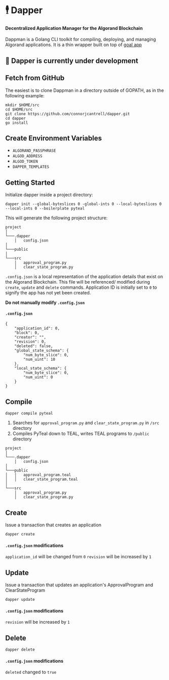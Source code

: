 # 🕴️ Dapper
#### Decentralized Application Manager for the Algorand Blockchain
Dappman is a Golang CLI toolkit for compiling, deploying, and managing Algorand applications. It is a thin wrapper built on top of [goal app](https://developer.algorand.org/docs/clis/goal/app/app/)

## 🚧 Dapper is currently under development

## Fetch from GitHub
The easiest is to clone Dappman in a directory outside of GOPATH, as in the following example:
```
mkdir $HOME/src
cd $HOME/src
git clone https://github.com/connorjcantrell/dapper.git
cd dapper
go install
```

## Create Environment Variables
- `ALGORAND_PASSPHRASE`
- `ALGOD_ADDRESS`
- `ALGOD_TOKEN`
- `DAPPER_TEMPLATES`

## Getting Started
Initialize dapper inside a project directory:
```
dapper init --global-byteslices 0 -global-ints 0 --local-byteslices 0 --local-ints 0 --boilerplate pyteal
```

This will generate the following project structure:
```
project
│
└───.dapper
    │   config.json 
│
└───public
│   
└───src
    │   approval_program.py
    │   clear_state_program.py
```

`.config.json` is a local representation of the application details that exist on the Algorand Blockchain. This file will be referenced/ modified during `create`, `update` and `delete` commands. 
Application ID is initially set to `0` to signify the app has not yet been created. 

**Do not manually modify `.config.json`** 
#### `.config.json`
```
{
	"application_id": 0,
	"block": 0,
	"creator": "",
	"revision": 0,
	"deleted": false,
	"global_state_schema": {
		"num_byte_slice": 0,
		"num_uint": 10
	},
	"local_state_schema": {
		"num_byte_slice": 0,
		"num_uint": 0
	}
}

```

## Compile
```
dapper compile pyteal
```
1. Searches for `approval_program.py` and `clear_state_program.py` in `/src` directory
2. Compiles PyTeal down to TEAL, writes TEAL programs to `/public` directory


```
project
│
└───.dapper
    │   config.json 
│
└───public
│   │   approval_program.teal
│   │   clear_state_program.teal
│
└───src
    │   approval_program.py
    │   clear_state_program.py
```

## Create
Issue a transaction that creates an application
```
dapper create
```
#### `.config.json` modifications
`application_id` will be changed from `0`
`revision` will be increased by `1`


## Update
Issue a transaction that updates an application's ApprovalProgram and ClearStateProgram
```
dapper update
```

#### `.config.json` modifications
`revision` will be increased by `1`


## Delete
```
dapper delete
```
#### `.config.json` modifications
`deleted` changed to `true`

